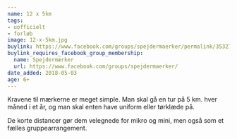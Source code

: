 ```yaml
---
name: 12 x 5km
tags:
- uofficielt
- forløb
image: 12-x-5km.jpg
buylink: https://www.facebook.com/groups/spejdermaerker/permalink/3532719133626777/
buylink_requires_facebook_group_membership:
  name: Spejdermærker
  url: https://www.facebook.com/groups/spejdermaerker/
date_added: 2018-05-03
age: 6+
---
```

Kravene til mærkerne er meget simple. Man skal gå en tur på 5 km. hver måned i et år, og man skal enten have uniform eller tørklæde på.

De korte distancer gør dem velegnede for mikro og mini, men også som et fælles gruppearrangement.
